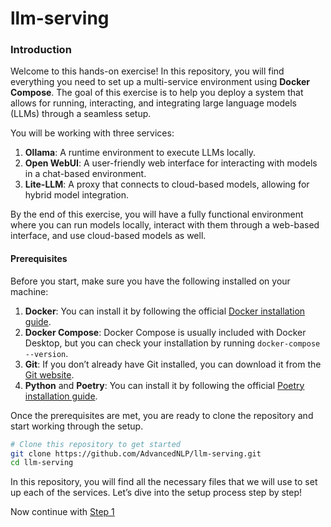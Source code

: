 # llm-serving

### Introduction

Welcome to this hands-on exercise! In this repository, you will find everything you need to set up a multi-service environment using **Docker Compose**. The goal of this exercise is to help you deploy a system that allows for running, interacting, and integrating large language models (LLMs) through a seamless setup.

You will be working with three services:
1. **Ollama**: A runtime environment to execute LLMs locally.
2. **Open WebUI**: A user-friendly web interface for interacting with models in a chat-based environment.
3. **Lite-LLM**: A proxy that connects to cloud-based models, allowing for hybrid model integration.

By the end of this exercise, you will have a fully functional environment where you can run models locally, interact with them through a web-based interface, and use cloud-based models as well.

#### Prerequisites

Before you start, make sure you have the following installed on your machine:
1. **Docker**: You can install it by following the official [Docker installation guide](https://docs.docker.com/get-docker/).
2. **Docker Compose**: Docker Compose is usually included with Docker Desktop, but you can check your installation by running `docker-compose --version`.
3. **Git**: If you don’t already have Git installed, you can download it from the [Git website](https://git-scm.com/).
4. **Python** and **Poetry**: You can install it by following the official [Poetry installation guide](https://python-poetry.org/docs/#installation).

Once the prerequisites are met, you are ready to clone the repository and start working through the setup.

```bash
# Clone this repository to get started
git clone https://github.com/AdvancedNLP/llm-serving.git
cd llm-serving
```

In this repository, you will find all the necessary files that we will use to set up each of the services. Let’s dive into the setup process step by step!

Now continue with [Step 1](https://github.com/AdvancedNLP/llm-serving/tree/step_01)